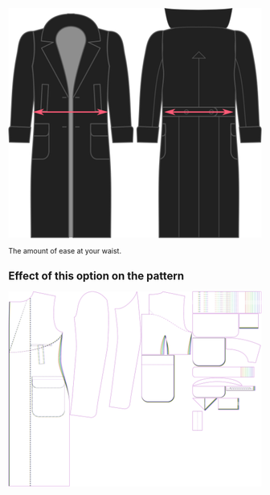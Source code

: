 ![Taillenzugabe](./waistease.svg)

The amount of ease at your waist.


## Effect of this option on the pattern
![This image shows the effect of this option by superimposing several variants that have a different value for this option](carlton_waistease_sample.svg "Effect of this option on the pattern")